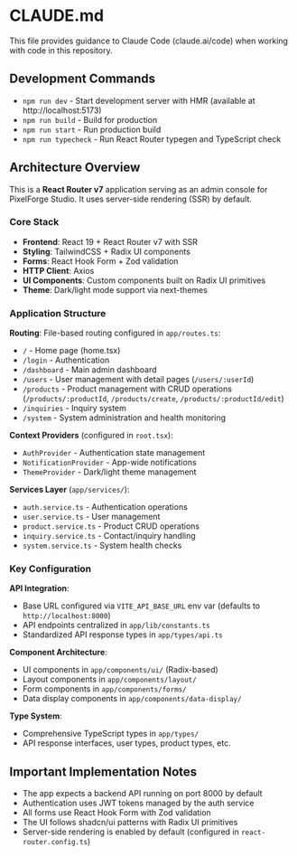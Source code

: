 # CLAUDE.md

This file provides guidance to Claude Code (claude.ai/code) when working with code in this repository.

## Development Commands

- `npm run dev` - Start development server with HMR (available at http://localhost:5173)
- `npm run build` - Build for production
- `npm run start` - Run production build
- `npm run typecheck` - Run React Router typegen and TypeScript check

## Architecture Overview

This is a **React Router v7** application serving as an admin console for PixelForge Studio. It uses server-side rendering (SSR) by default.

### Core Stack
- **Frontend**: React 19 + React Router v7 with SSR
- **Styling**: TailwindCSS + Radix UI components
- **Forms**: React Hook Form + Zod validation
- **HTTP Client**: Axios
- **UI Components**: Custom components built on Radix UI primitives
- **Theme**: Dark/light mode support via next-themes

### Application Structure

**Routing**: File-based routing configured in `app/routes.ts`:
- `/` - Home page (home.tsx)
- `/login` - Authentication
- `/dashboard` - Main admin dashboard
- `/users` - User management with detail pages (`/users/:userId`)
- `/products` - Product management with CRUD operations (`/products/:productId`, `/products/create`, `/products/:productId/edit`)
- `/inquiries` - Inquiry system
- `/system` - System administration and health monitoring

**Context Providers** (configured in `root.tsx`):
- `AuthProvider` - Authentication state management
- `NotificationProvider` - App-wide notifications
- `ThemeProvider` - Dark/light theme management

**Services Layer** (`app/services/`):
- `auth.service.ts` - Authentication operations
- `user.service.ts` - User management
- `product.service.ts` - Product CRUD operations
- `inquiry.service.ts` - Contact/inquiry handling
- `system.service.ts` - System health checks

### Key Configuration

**API Integration**:
- Base URL configured via `VITE_API_BASE_URL` env var (defaults to `http://localhost:8000`)
- API endpoints centralized in `app/lib/constants.ts`
- Standardized API response types in `app/types/api.ts`

**Component Architecture**:
- UI components in `app/components/ui/` (Radix-based)
- Layout components in `app/components/layout/`
- Form components in `app/components/forms/`
- Data display components in `app/components/data-display/`

**Type System**:
- Comprehensive TypeScript types in `app/types/`
- API response interfaces, user types, product types, etc.

## Important Implementation Notes

- The app expects a backend API running on port 8000 by default
- Authentication uses JWT tokens managed by the auth service
- All forms use React Hook Form with Zod validation
- The UI follows shadcn/ui patterns with Radix UI primitives
- Server-side rendering is enabled by default (configured in `react-router.config.ts`)